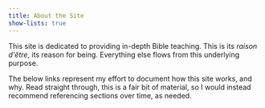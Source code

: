 ```yaml
---
title: About the Site
show-lists: true
---
```


This site is dedicated to providing in-depth Bible teaching. This is its *raison d'être*, its reason for being. Everything else flows from this underlying purpose.

The below links represent my effort to document how this site works, and why. Read straight through, this is a fair bit of material, so I would instead recommend referencing sections over time, as needed.

<!--

With this being said, you may still want to read the first three links all the way through. In so doing, you'll learn how you can help this ministry, see what sort of value this ministry brings to the table, and get a more detailed general overview of this ministry, respectively.

-->
